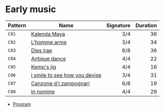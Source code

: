 #  Early music

| Pattern | Name                                                                           | Signature | Duration |
| ------- | ------------------------------------------------------------------------------ | --------: | -------: |
| `C01`   | [Kalenda Maya](Kalenda%20maya.mid)                                             |       3/4 |       36 |
| `C02`   | [L'homme arme](L%27homme%20arme.mid)                                           |       3/4 |       34 |
| `C03`   | [Dies irae](Dies%20irae.mid)                                                   |       8/8 |       36 |
| `C04`   | [Antique dance](Antique%20dance.mid)                                           |       4/4 |       22 |
| `C05`   | [Kemp's jig](Kemp%27s%20jig.mid)                                               |       4/4 |       16 |
| `C06`   | [I smile to see how you devise](I%20smile%20to%20see%20how%20you%20devise.mid) |       3/4 |       31 |
| `C07`   | [Canzone d'i zampognari](Canzone%20d'i%20zampognari.mid)                       |       6/8 |       19 |
| `C08`   | [In nomine](In%20nomine.mid)                                                   |       4/4 |       29 |

- [Program](P06.tar)
